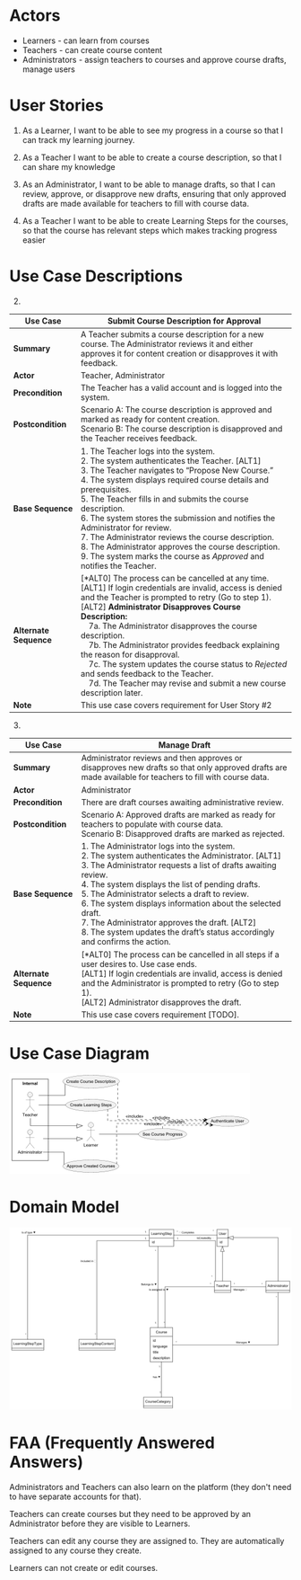 # Actors

- Learners - can learn from courses
- Teachers - can create course content
- Administrators - assign teachers to courses and approve course drafts, manage users

# User Stories

1. As a Learner, I want to be able to see my progress in a course so that I can track my learning journey.
 
2. As a Teacher I want to be able to create a course description, so that I can share my knowledge

3. As an Administrator, I want to be able to manage drafts, so that I can review, approve, or disapprove new drafts, ensuring that only approved drafts are made available for teachers to fill with course data.

4. As a Teacher I want to be able to create Learning Steps for the courses, so that the course has relevant steps which makes tracking progress easier

# Use Case Descriptions

2. 
| **Use Case** | **Submit Course Description for Approval** |
|---------------|---------------------------------------------|
| **Summary** | A Teacher submits a course description for a new course. The Administrator reviews it and either approves it for content creation or disapproves it with feedback. |
| **Actor** | Teacher, Administrator |
| **Precondition** | The Teacher has a valid account and is logged into the system. |
| **Postcondition** | Scenario A: The course description is approved and marked as ready for content creation.<br>Scenario B: The course description is disapproved and the Teacher receives feedback. |
| **Base Sequence** | 1. The Teacher logs into the system.<br>2. The system authenticates the Teacher. [ALT1]<br>3. The Teacher navigates to “Propose New Course.”<br>4. The system displays required course details and prerequisites.<br>5. The Teacher fills in and submits the course description.<br>6. The system stores the submission and notifies the Administrator for review.<br>7. The Administrator reviews the course description.<br>8. The Administrator approves the course description.<br>9. The system marks the course as *Approved* and notifies the Teacher. |
| **Alternate Sequence** | [*ALT0] The process can be cancelled at any time.<br>[ALT1] If login credentials are invalid, access is denied and the Teacher is prompted to retry (Go to step 1).<br>[ALT2] **Administrator Disapproves Course Description:**<br> 7a. The Administrator disapproves the course description.<br> 7b. The Administrator provides feedback explaining the reason for disapproval.<br> 7c. The system updates the course status to *Rejected* and sends feedback to the Teacher.<br> 7d. The Teacher may revise and submit a new course description later. |
| **Note** | This use case covers requirement for User Story #2 |




3. 
| **Use Case** | **Manage Draft** |
|---------------|------------------|
| **Summary** | Administrator reviews and then approves or disapproves new drafts so that only approved drafts are made available for teachers to fill with course data. |
| **Actor** | Administrator |
| **Precondition** | There are draft courses awaiting administrative review. |
| **Postcondition** | Scenario A: Approved drafts are marked as ready for teachers to populate with course data.<br>Scenario B: Disapproved drafts are marked as rejected. |
| **Base Sequence** | 1. The Administrator logs into the system.<br>2. The system authenticates the Administrator. [ALT1]<br>3. The Administrator requests a list of drafts awaiting review.<br>4. The system displays the list of pending drafts.<br>5. The Administrator selects a draft to review.<br>6. The system displays information about the selected draft.<br>7. The Administrator approves the draft. [ALT2]<br>8. The system updates the draft’s status accordingly and confirms the action. |
| **Alternate Sequence** | [*ALT0] The process can be cancelled in all steps if a user desires to. Use case ends.<br>[ALT1] If login credentials are invalid, access is denied and the Administrator is prompted to retry (Go to step 1).<br>[ALT2] Administrator disapproves the draft. |
| **Note** | This use case covers requirement [TODO]. |

# Use Case Diagram

![Use Case Diagram](../out/Analysis/UseCaseDiagram/UseCaseDiagram.png)

# Domain Model

![Domain Model](../out/Analysis/DomainModel/DomainModel.png)

# FAA (Frequently Answered Answers)

Administrators and Teachers can also learn on the platform (they don't need to have separate accounts for that).

Teachers can create courses but they need to be approved by an Administrator before they are visible to Learners.

Teachers can edit any course they are assigned to. They are automatically assigned to any course they create.

Learners can not create or edit courses.